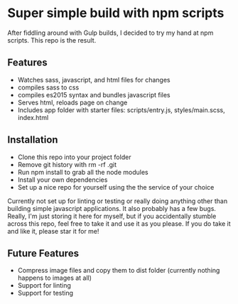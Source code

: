 # Super simple build with npm scripts

After fiddling around with Gulp builds, I decided to try my hand at npm scripts. This repo is the result.

## Features
* Watches sass, javascript, and html files for changes
* compiles sass to css
* compiles es2015 syntax and bundles javascript files
* Serves html, reloads page on change
* Includes app folder with starter files: scripts/entry.js, styles/main.scss, index.html

## Installation
* Clone this repo into your project folder
* Remove git history with rm -rf .git
* Run npm install to grab all the node modules
* Install your own dependencies
* Set up a nice repo for yourself using the the service of your choice

Currently not set up for linting or testing or really doing anything other than building simple javascript applications. It also probably has a few bugs. Really, I'm just storing it here for myself, but if you accidentally stumble across this repo, feel free to take it and use it as you please. If you do take it and like it, please star it for me!

## Future Features
* Compress image files and copy them to dist folder (currently nothing happens to images at all)
* Support for linting
* Support for testing
